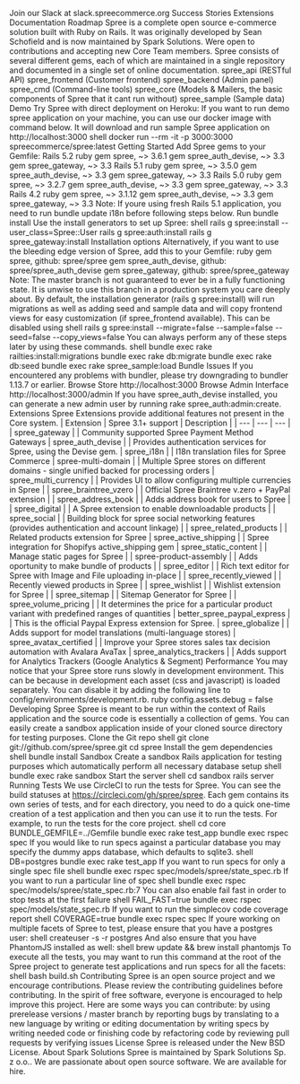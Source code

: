 Join our Slack at slack.spreecommerce.org Success Stories Extensions Documentation Roadmap Spree is a complete open source e-commerce solution built with Ruby on Rails. It was originally developed by Sean Schofield and is now maintained by Spark Solutions. Were open to contributions and accepting new Core Team members. Spree consists of several different gems, each of which are maintained in a single repository and documented in a single set of online documentation. spree_api (RESTful API) spree_frontend (Customer frontend) spree_backend (Admin panel) spree_cmd (Command-line tools) spree_core (Models & Mailers, the basic components of Spree that it cant run without) spree_sample (Sample data) Demo Try Spree with direct deployment on Heroku: If you want to run demo spree application on your machine, you can use our docker image with command below. It will download and run sample Spree application on http://localhost:3000 shell docker run --rm -it -p 3000:3000 spreecommerce/spree:latest Getting Started Add Spree gems to your Gemfile: Rails 5.2 ruby gem spree, ~> 3.6.1 gem spree_auth_devise, ~> 3.3 gem spree_gateway, ~> 3.3 Rails 5.1 ruby gem spree, ~> 3.5.0 gem spree_auth_devise, ~> 3.3 gem spree_gateway, ~> 3.3 Rails 5.0 ruby gem spree, ~> 3.2.7 gem spree_auth_devise, ~> 3.3 gem spree_gateway, ~> 3.3 Rails 4.2 ruby gem spree, ~> 3.1.12 gem spree_auth_devise, ~> 3.3 gem spree_gateway, ~> 3.3 Note: If youre using fresh Rails 5.1 application, you need to run bundle update i18n before following steps below. Run bundle install Use the install generators to set up Spree: shell rails g spree:install --user_class=Spree::User rails g spree:auth:install rails g spree_gateway:install Installation options Alternatively, if you want to use the bleeding edge version of Spree, add this to your Gemfile: ruby gem spree, github: spree/spree gem spree_auth_devise, github: spree/spree_auth_devise gem spree_gateway, github: spree/spree_gateway Note: The master branch is not guaranteed to ever be in a fully functioning state. It is unwise to use this branch in a production system you care deeply about. By default, the installation generator (rails g spree:install) will run migrations as well as adding seed and sample data and will copy frontend views for easy customization (if spree_frontend available). This can be disabled using shell rails g spree:install --migrate=false --sample=false --seed=false --copy_views=false You can always perform any of these steps later by using these commands. shell bundle exec rake railties:install:migrations bundle exec rake db:migrate bundle exec rake db:seed bundle exec rake spree_sample:load Bundle Issues If you encountered any problems with bundler, please try downgrading to bundler 1.13.7 or earlier. Browse Store http://localhost:3000 Browse Admin Interface http://localhost:3000/admin If you have spree_auth_devise installed, you can generate a new admin user by running rake spree_auth:admin:create. Extensions Spree Extensions provide additional features not present in the Core system. | Extension | Spree 3.1+ support | Description | | --- | --- | --- | | spree_gateway | | Community supported Spree Payment Method Gateways | spree_auth_devise | | Provides authentication services for Spree, using the Devise gem. | spree_i18n | | I18n translation files for Spree Commerce | spree-multi-domain | | Multiple Spree stores on different domains - single unified backed for processing orders | spree_multi_currency | | Provides UI to allow configuring multiple currencies in Spree | | spree_braintree_vzero | | Official Spree Braintree v.zero + PayPal extension | | spree_address_book | | Adds address book for users to Spree | | spree_digital | | A Spree extension to enable downloadable products | | spree_social | | Building block for spree social networking features (provides authentication and account linkage) | | spree_related_products | | Related products extension for Spree | spree_active_shipping | | Spree integration for Shopifys active_shipping gem | spree_static_content | | Manage static pages for Spree | | spree-product-assembly | | Adds oportunity to make bundle of products | | spree_editor | | Rich text editor for Spree with Image and File uploading in-place | | spree_recently_viewed | | Recently viewed products in Spree | | spree_wishlist | | Wishlist extension for Spree | | spree_sitemap | | Sitemap Generator for Spree | | spree_volume_pricing | | It determines the price for a particular product variant with predefined ranges of quantities | better_spree_paypal_express | | This is the official Paypal Express extension for Spree. | spree_globalize | | Adds support for model translations (multi-language stores) | spree_avatax_certified | | Improve your Spree stores sales tax decision automation with Avalara AvaTax | spree_analytics_trackers | | Adds support for Analytics Trackers (Google Analytics & Segment) Performance You may notice that your Spree store runs slowly in development environment. This can be because in development each asset (css and javascript) is loaded separately. You can disable it by adding the following line to config/environments/development.rb. ruby config.assets.debug = false Developing Spree Spree is meant to be run within the context of Rails application and the source code is essentially a collection of gems. You can easily create a sandbox application inside of your cloned source directory for testing purposes. Clone the Git repo shell git clone git://github.com/spree/spree.git cd spree Install the gem dependencies shell bundle install Sandbox Create a sandbox Rails application for testing purposes which automatically perform all necessary database setup shell bundle exec rake sandbox Start the server shell cd sandbox rails server Running Tests We use CircleCI to run the tests for Spree. You can see the build statuses at https://circleci.com/gh/spree/spree. Each gem contains its own series of tests, and for each directory, you need to do a quick one-time creation of a test application and then you can use it to run the tests. For example, to run the tests for the core project. shell cd core BUNDLE_GEMFILE=../Gemfile bundle exec rake test_app bundle exec rspec spec If you would like to run specs against a particular database you may specify the dummy apps database, which defaults to sqlite3. shell DB=postgres bundle exec rake test_app If you want to run specs for only a single spec file shell bundle exec rspec spec/models/spree/state_spec.rb If you want to run a particular line of spec shell bundle exec rspec spec/models/spree/state_spec.rb:7 You can also enable fail fast in order to stop tests at the first failure shell FAIL_FAST=true bundle exec rspec spec/models/state_spec.rb If you want to run the simplecov code coverage report shell COVERAGE=true bundle exec rspec spec If youre working on multiple facets of Spree to test, please ensure that you have a postgres user: shell createuser -s -r postgres And also ensure that you have PhantomJS installed as well: shell brew update && brew install phantomjs To execute all the tests, you may want to run this command at the root of the Spree project to generate test applications and run specs for all the facets: shell bash build.sh Contributing Spree is an open source project and we encourage contributions. Please review the contributing guidelines before contributing. In the spirit of free software, everyone is encouraged to help improve this project. Here are some ways you can contribute: by using prerelease versions / master branch by reporting bugs by translating to a new language by writing or editing documentation by writing specs by writing needed code or finishing code by refactoring code by reviewing pull requests by verifying issues License Spree is released under the New BSD License. About Spark Solutions Spree is maintained by Spark Solutions Sp. z o.o.. We are passionate about open source software. We are available for hire.